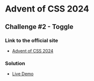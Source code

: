 # Advent of CSS 2024 
  
## Challenge #2 - Toggle

### Link to the official site
- [Advent of CSS 2024](https://store.selfteach.me/advent-of-css-2024)

### Solution
- [Live Demo](https://ivobul.github.io/css-only-toggle/)
